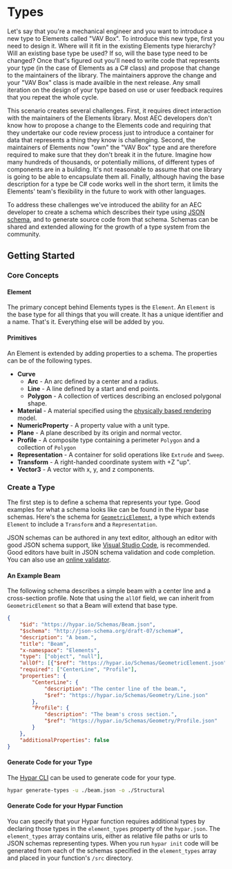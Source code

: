 # Types

Let's say that you're a mechanical engineer and you want to introduce a new type to Elements called "VAV Box". To introduce this new type, first you need to design it. Where will it fit in the existing Elements type hierarchy? Will an existing base type be used? If so, will the base type need to be changed? Once that's figured out you'll need to write code that represents your type (in the case of Elements as a C# class) and propose that change to the maintainers of the library. The maintainers approve the change and your "VAV Box" class is made availble in the next release. Any small iteration on the design of your type based on use or user feedback requires that you repeat the whole cycle. 

This scenario creates several challenges. First, it requires direct interaction with the maintainers of the Elements library. Most AEC developers don't know how to propose a change to the Elements code and requiring that they undertake our code review process just to introduce a container for data that represents a thing they know is challenging. Second, the maintainers of Elements now "own" the "VAV Box" type and are therefore required to make sure that they don't break it in the future. Imagine how many hundreds of thousands, or potentially millions, of different types of components are in a building. It's not reasonable to assume that one library is going to be able to encapsulate them all. Finally, although having the base description for a type be C# code works well in the short term, it limits the Elements' team's flexibility in the future to work with other languages. 

To address these challenges we've introduced the ability for an AEC developer to create a schema which describes their type using [JSON schema](https://json-schema.org/), and to generate source code from that schema. Schemas can be shared and extended allowing for the growth of a type system from the community.

## Getting Started

### Core Concepts

#### Element
The primary concept behind Elements types is the `Element`. An `Element` is the base type for all things that you will create. It has a unique identifier and a name. That's it. Everything else will be added by you.

#### Primitives
An Element is extended by adding properties to a schema. The properties can be of the following types.

- **Curve**
  - **Arc** - An arc defined by a center and a radius.
  - **Line** - A line defined by a start and end points.
  - **Polygon** - A collection of vertices describing an enclosed polygonal shape.
- **Material** - A material specified using the [physically based rendering](https://en.wikipedia.org/wiki/Physically_based_rendering) model.
- **NumericProperty** - A property value with a unit type.
- **Plane** - A plane described by its origin and normal vector.
- **Profile** - A composite type containing a perimeter `Polygon` and a collection of `Polygon`
- **Representation** - A container for solid operations like `Extrude` and `Sweep`.
- **Transform** - A right-handed coordinate system with +Z "up".
- **Vector3** - A vector with x, y, and z components.

### Create a Type
The first step is to define a schema that represents your type. Good examples for what a schema looks like can be found in the Hypar base schemas. Here's the schema for [`GeometricElement`](https://hypar.io/Schemas/GeometricElement.json), a type which extends `Element` to include a `Transform` and a `Representation`. 

JSON schemas can be authored in any text editor, although an editor with good JSON schema support, like [Visual Studio Code](https://code.visualstudio.com/), is recommended. Good editors have built in JSON schema validation and code completion. You can also use an [online validator](https://www.jsonschemavalidator.net/).

#### An Example Beam
The following schema describes a simple beam with a center line and a cross-section profile. Note that using the `allOf` field, we can inherit from `GeometricElement` so that a Beam will extend that base type.
```json
{
    "$id": "https://hypar.io/Schemas/Beam.json",
    "$schema": "http://json-schema.org/draft-07/schema#",
    "description": "A beam.",
    "title": "Beam",
    "x-namespace": "Elements",
    "type": ["object", "null"],
    "allOf": [{"$ref": "https://hypar.io/Schemas/GeometricElement.json"}],
    "required": ["CenterLine", "Profile"],
    "properties": {
        "CenterLine": {
            "description": "The center line of the beam.",
            "$ref": "https://hypar.io/Schemas/Geometry/Line.json"
        },
        "Profile": {
            "description": "The beam's cross section.",
            "$ref": "https://hypar.io/Schemas/Geometry/Profile.json"
        }
    },
    "additionalProperties": false
}
```

#### Generate Code for your Type
The [Hypar CLI](https://www.nuget.org/packages/Hypar.CLI/) can be used to generate code for your type. 
```bash
hypar generate-types -u ./beam.json -o ./Structural
```

#### Generate Code for your Hypar Function
You can specify that your Hypar function requires additional types by declaring those types in the `element_types` property of the `hypar.json`. The `element_types` array contains uris, either as relative file paths or urls to JSON schemas representing types. When you run `hypar init` code will be generated from each of the schemas specified in the `element_types` array and placed in your function's `/src` directory. 